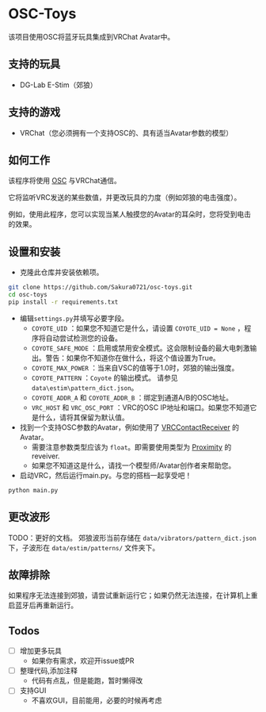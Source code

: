 # OSC-Toys

该项目使用OSC将蓝牙玩具集成到VRChat Avatar中。

## 支持的玩具

- DG-Lab E-Stim（郊狼）

## 支持的游戏

- VRChat（您必须拥有一个支持OSC的、具有适当Avatar参数的模型）

## 如何工作

该程序将使用 [OSC](https://docs.vrchat.com/docs/osc-overview) 与VRChat通信。

它将监听VRC发送的某些数值，并更改玩具的力度（例如郊狼的电击强度）。

例如，使用此程序，您可以实现当某人触摸您的Avatar的耳朵时，您将受到电击的效果。

## 设置和安装

- 克隆此仓库并安装依赖项。

```bash
git clone https://github.com/Sakura0721/osc-toys.git
cd osc-toys
pip install -r requirements.txt
```

- 编辑`settings.py`并填写必要字段。
    - `COYOTE_UID` ：如果您不知道它是什么，请设置 `COYOTE_UID = None` ，程序将自动尝试检测您的设备。
    - `COYOTE_SAFE_MODE` ：启用或禁用安全模式。这会限制设备的最大电刺激输出。警告：如果你不知道你在做什么，将这个值设置为True。
    - `COYOTE_MAX_POWER` ：当来自VSC的值等于1.0时，郊狼的输出强度。
    - `COYOTE_PATTERN` ：`Coyote` 的输出模式。 请参见`data\estim\pattern_dict.json`。
    - `COYOTE_ADDR_A` 和 `COYOTE_ADDR_B` ：绑定到通道A/B的OSC地址。
    - `VRC_HOST` 和 `VRC_OSC_PORT` ：VRC的OSC IP地址和端口。如果您不知道它是什么，请将其保留为默认值。
- 找到一个支持OSC参数的Avatar，例如使用了 [VRCContactReceiver](https://docs.vrchat.com/docs/contacts#vrccontactreceiver) 的Avatar。
    - 需要注意参数类型应该为 `float`。即需要使用类型为 [Proximity](https://docs.vrchat.com/docs/contacts#receiver) 的reveiver.
    - 如果您不知道这是什么，请找一个模型师/Avatar创作者来帮助您。
- 启动VRC，然后运行main.py。与您的搭档一起享受吧！

```bash
python main.py
```

## 更改波形

TODO：更好的文档。
郊狼波形当前存储在 `data/vibrators/pattern_dict.json` 下，子波形在 `data/estim/patterns/` 文件夹下。

## 故障排除

如果程序无法连接到郊狼，请尝试重新运行它；如果仍然无法连接，在计算机上重启蓝牙后再重新运行。

## Todos

- [ ] 增加更多玩具
    - 如果你有需求，欢迎开issue或PR
- [ ] 整理代码,添加注释
    - 代码有点乱，但是能跑，暂时懒得改
- [ ] 支持GUI
    - 不喜欢GUI，目前能用，必要的时候再考虑
